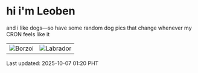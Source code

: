 # hi i'm Leoben

and i like dogs—so have some random dog pics that change whenever my CRON feels like it

|  |  |
|--------|----------|
| ![Borzoi](https://random-dog-vercel.vercel.app/api/random-borzoi?v=1759771203) | ![Labrador](https://random-dog-vercel.vercel.app/api/random-labrador?v=1759771203) |

Last updated: 2025-10-07 01:20 PHT
